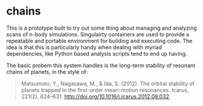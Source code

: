 # chains

This is a prototype built to try out some thing about managing and analyzing scans
 of n-body simulations. Singulairty containers are used to provide a repeatable
 and portable environment for building and executing code. The idea is that 
this is particularly handy when dealing with myriad dependencies, like Python 
based analysis scripts tend to end up having.

The basic probem this system handles is the long-term stability of resonant 
chains of planets, in the style of:

> Matsumoto, Y., Nagasawa, M., & Ida, S. (2012). 
> The orbital stability of planets trapped in the first-order mean-motion resonances. 
> Icarus, 221(2), 624–631. http://doi.org/10.1016/j.icarus.2012.08.032

